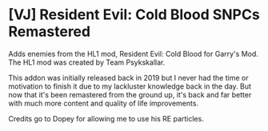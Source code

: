 # [VJ] Resident Evil: Cold Blood SNPCs Remastered
Adds enemies from the HL1 mod, Resident Evil: Cold Blood for Garry's Mod. The HL1 mod was created by Team Psykskallar. 
 
This addon was initially released back in 2019 but I never had the time or motivation to finish it due to my lackluster knowledge back in the day. But now that it's been remastered from the ground up, it's back and far better with much more content and quality of life improvements.

Credits go to Dopey for allowing me to use his RE particles.
